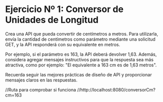 # Ejercicio Nº 1: Conversor de Unidades de Longitud

Crea una API que pueda convertir de centímetros a metros. Para utilizarla, envía la cantidad de centímetros como parámetro mediante una solicitud GET, y la API responderá con su equivalente en metros.

Por ejemplo, si el parámetro es 163, la API deberá devolver 1,63. Además, considera agregar mensajes instructivos para que la respuesta sea más atractiva, como por ejemplo: "El equivalente a 163 cm es de 1,63 metros".

Recuerda seguir las mejores prácticas de diseño de API y proporcionar mensajes claros en las respuestas.

//Ruta para comprobar si funciona
//http://localhost:8080/conversorCm?cm=163